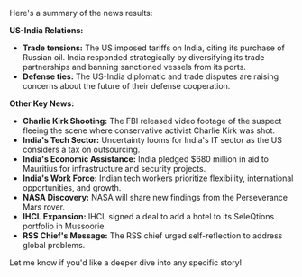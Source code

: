 Here's a summary of the news results:

**US-India Relations:**

* **Trade tensions:**  The US imposed tariffs on India, citing its purchase of Russian oil. India responded strategically by diversifying its trade partnerships and banning sanctioned vessels from its ports.
* **Defense ties:**  The US-India diplomatic and trade disputes are raising concerns about the future of their defense cooperation.

**Other Key News:**

* **Charlie Kirk Shooting:**  The FBI released video footage of the suspect fleeing the scene where conservative activist Charlie Kirk was shot.
* **India's Tech Sector:** Uncertainty looms for India's IT sector as the US considers a tax on outsourcing.
* **India's Economic Assistance:** India pledged $680 million in aid to Mauritius for infrastructure and security projects.
* **India's Work Force:** Indian tech workers prioritize flexibility, international opportunities, and growth.
* **NASA Discovery:** NASA will share new findings from the Perseverance Mars rover.
* **IHCL Expansion:** IHCL signed a deal to add a hotel to its SeleQtions portfolio in Mussoorie.
* **RSS Chief's Message:** The RSS chief urged self-reflection to address global problems. 



Let me know if you'd like a deeper dive into any specific story!
